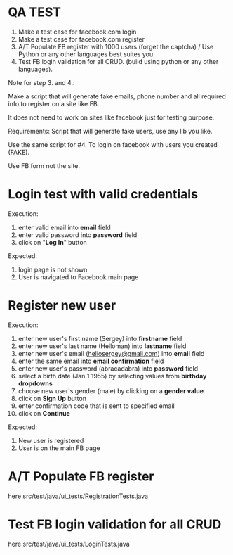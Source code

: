 # QA TEST
1. Make a test case for facebook.com login
2. Make a test case for facebook.com register
3. A/T Populate FB register with 1000 users (forget the captcha) / Use Python or any other languages best suites you
4. Test FB login validation for all CRUD. (build using python or any other languages).

Note for step 3. and 4.:

Make a script that will generate fake emails, phone number and all required info to register on a site like FB.

It does not need to work on sites like facebook just for testing purpose.



Requirements: Script that will generate fake users, use any lib you like.

Use the same script for #4. To login on facebook with users you created (FAKE).

Use FB form not the site.

# Login test with valid credentials
Execution: 
1. enter valid email into **email** field
2. enter valid password into **password** field
3. click on "**Log In**" button

Expected:
1. login page is not shown
2. User is navigated to Facebook main page


# Register new user
Execution:
1. enter new user's first name (Sergey) into **firstname** field
2. enter new user's last name (Helloman) into **lastname** field
3. enter new user's email (hellosergey@gmail.com) into **email** field
4. enter the same email into **email confirmation** field
5. enter new user's password (abracadabra) into **password** field
6. select a birth date (Jan 1 1955) by selecting values from **birthday dropdowns**
7. choose new user's gender (male) by clicking on a **gender value**
8. click on **Sign Up** button
9. enter confirmation code that is sent to specified email
10. click on **Continue**

Expected:
1. New user is registered
2. User is on the main FB page

# A/T Populate FB register 
here src/test/java/ui_tests/RegistrationTests.java
# Test FB login validation for all CRUD
here src/test/java/ui_tests/LoginTests.java



 
